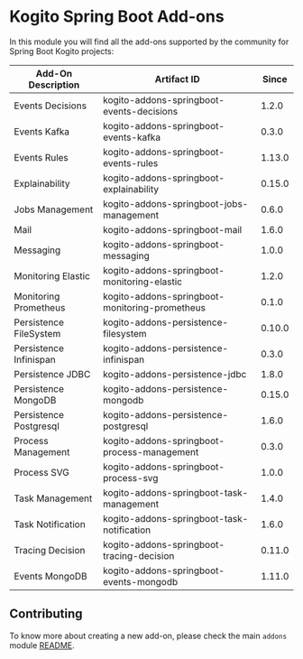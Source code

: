 # Kogito Spring Boot Add-ons

In this module you will find all the add-ons supported by the community for Spring Boot Kogito projects:

<!-- Please update this table in alphabetical order when creating a new add-on -->

| Add-On Description  | Artifact ID                           | Since             |
|---------------------|---------------------------------------|-------------------|
| Events Decisions     | kogito-addons-springboot-events-decisions | 1.2.0 |
| Events Kafka         | kogito-addons-springboot-events-kafka | 0.3.0 |
| Events Rules         | kogito-addons-springboot-events-rules | 1.13.0 |
| Explainability       | kogito-addons-springboot-explainability | 0.15.0 |
| Jobs Management      | kogito-addons-springboot-jobs-management | 0.6.0 |
| Mail                 | kogito-addons-springboot-mail | 1.6.0 |
| Messaging            | kogito-addons-springboot-messaging | 1.0.0 |
| Monitoring Elastic   | kogito-addons-springboot-monitoring-elastic | 1.2.0 |
| Monitoring Prometheus |kogito-addons-springboot-monitoring-prometheus | 0.1.0  |
| Persistence FileSystem | kogito-addons-persistence-filesystem | 0.10.0              |
| Persistence Infinispan | kogito-addons-persistence-infinispan | 0.3.0               |
| Persistence JDBC       | kogito-addons-persistence-jdbc       | 1.8.0               |
| Persistence MongoDB    | kogito-addons-persistence-mongodb    | 0.15.0              |
| Persistence Postgresql | kogito-addons-persistence-postgresql | 1.6.0               |
| Process Management      | kogito-addons-springboot-process-management | 0.3.0  |
| Process SVG             | kogito-addons-springboot-process-svg | 1.0.0 |
| Task Management         | kogito-addons-springboot-task-management | 1.4.0 |
| Task Notification       | kogito-addons-springboot-task-notification | 1.6.0 |
| Tracing Decision        | kogito-addons-springboot-tracing-decision  | 0.11.0 |
| Events MongoDB       | kogito-addons-springboot-events-mongodb | 1.11.0 |

## Contributing

To know more about creating a new add-on, please check the main `addons` module [README](../../addons/README.md).
